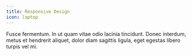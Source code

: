 ```yaml
---
title: Responsive Design
icon: laptop
---
```

Fusce fermentum. In ut quam vitae odio lacinia tincidunt. Donec interdum, metus et hendrerit aliquet, dolor diam sagittis ligula, eget egestas libero turpis vel mi.
